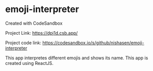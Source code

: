 # emoji-interpreter
Created with CodeSandbox

Project Link: https://dpj1d.csb.app/

Project code link: https://codesandbox.io/s/github/nishasen/emoji-interpreter

This app interpretes different emojis and shows its name. This app is created using ReactJS.
